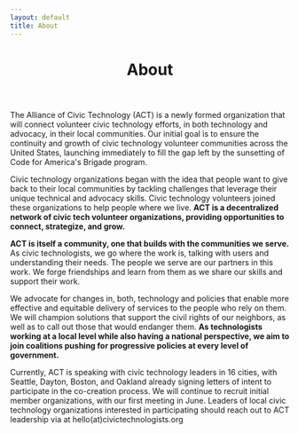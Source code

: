 ```yaml
---
layout: default
title: About
---
```

<header class="page-header">
  <h1 class="page-title">About</h1>
</header>

<p>
  The Alliance of Civic Technology (ACT) is a newly formed organization that will connect volunteer civic technology efforts, in both technology and advocacy, in their local communities. Our initial goal is to ensure the continuity and growth of civic technology volunteer communities across the United States, launching immediately to fill the gap left by the sunsetting of Code for America's Brigade program.
</p>
<p>
  Civic technology organizations began with the idea that people want to give back to their local communities by tackling challenges that leverage their unique technical and advocacy skills. Civic technology volunteers joined these organizations to help people where we live. <strong>ACT is a decentralized network of civic tech volunteer organizations, providing opportunities to connect, strategize, and grow.</strong>
</p>
<p>
  <strong>ACT is itself a community, one that builds with the communities we serve.</strong> As civic technologists, we go where the work is, talking with users and understanding  their needs. The people we serve are our partners in this work. We forge friendships and learn from them as we share our skills and support their work.
</p>
<p>
  We advocate for changes in, both, technology and policies that enable more effective and equitable delivery of services to the people who rely on them.  We will  champion solutions that support the civil rights of our neighbors, as well as to call out those that would endanger them. <strong>As technologists working at a local level while also having a national perspective, we aim to join coalitions pushing for progressive policies at every level of government.</strong>
</p>
<p>
  Currently, ACT is speaking with civic technology leaders in 16 cities, with Seattle, Dayton, Boston, and Oakland already signing letters of intent to participate in the co-creation process. We will continue to recruit initial member organizations, with our first meeting in June. Leaders of local civic technology organizations interested in participating should reach out to ACT leadership via at hello(at)civictechnologists.org
</p>

<!-- TODO
<h2>Member Organizations</h2>

{% include item-list.html items=site.data.organizations %}

<h2>Leadership</h2>

{% include item-list.html items=site.data.leaders %}
-->

